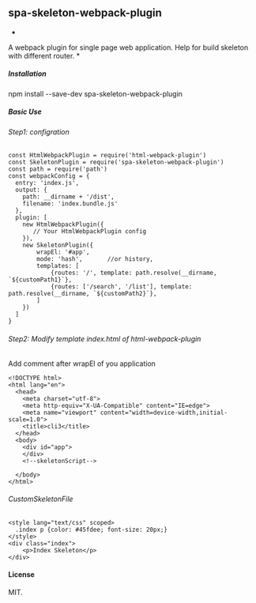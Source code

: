 ## spa-skeleton-webpack-plugin

*
A webpack plugin for single page web application. Help for build skeleton with different router.
*

##### Installation

npm install --save-dev spa-skeleton-webpack-plugin

##### Basic Use
###### Step1: configration

```
const HtmlWebpackPlugin = require('html-webpack-plugin')
const SkeletonPlugin = require('spa-skeleton-webpack-plugin')
const path = require('path')
const webpackConfig = {
  entry: 'index.js',
  output: {
    path: __dirname + '/dist',
    filename: 'index.bundle.js'
  },
  plugin: [
    new HtmlWebpackPlugin({
       // Your HtmlWebpackPlugin config
    }),
    new SkeletonPlugin({
        wrapEl: '#app',
        mode: 'hash',       //or history,
        templates: [
            {routes: '/', template: path.resolve(__dirname, `${customPath1}`},
            {routes: ['/search', '/list'], template: path.resolve(__dirname, `${customPath2}`},
        ]
    })
  ]
}
```

###### Step2: Modify template index.html of html-webpack-plugin
Add comment <!--skeletonScript--> after wrapEl of you application

```
<!DOCTYPE html>
<html lang="en">
  <head>
    <meta charset="utf-8">
    <meta http-equiv="X-UA-Compatible" content="IE=edge">
    <meta name="viewport" content="width=device-width,initial-scale=1.0">
    <title>cli3</title>
  </head>
  <body>
    <div id="app">
    </div>
    <!--skeletonScript-->

  </body>
</html>
```

###### CustomSkeletonFile

```
<style lang="text/css" scoped>
  .index p {color: #45fdee; font-size: 20px;}
</style>
<div class="index">
    <p>Index Skeleton</p>
</div>
```

#### License
MIT.
